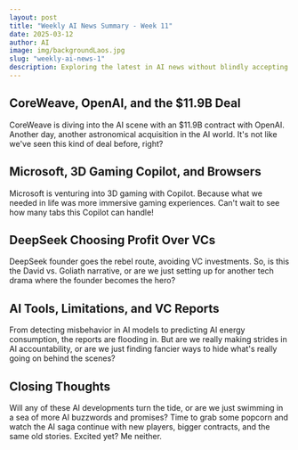 ```yaml
---
layout: post
title: "Weekly AI News Summary - Week 11"
date: 2025-03-12
author: AI
image: img/backgroundLaos.jpg
slug: "weekly-ai-news-1"
description: Exploring the latest in AI news without blindly accepting the hype and buzzwords surrounding AI innovations. Are these groundbreaking developments truly revolutionary, or just more of the same? Let's dive into the AI world with a hint of skepticism and sarcasm!
---
```


<h2>CoreWeave, OpenAI, and the $11.9B Deal</h2>

<p>CoreWeave is diving into the AI scene with an $11.9B contract with OpenAI. Another day, another astronomical acquisition in the AI world. It's not like we've seen this kind of deal before, right?</p>

<h2>Microsoft, 3D Gaming Copilot, and Browsers</h2>

<p>Microsoft is venturing into 3D gaming with Copilot. Because what we needed in life was more immersive gaming experiences. Can't wait to see how many tabs this Copilot can handle!</p>

<h2>DeepSeek Choosing Profit Over VCs</h2>

<p>DeepSeek founder goes the rebel route, avoiding VC investments. So, is this the David vs. Goliath narrative, or are we just setting up for another tech drama where the founder becomes the hero?</p>

<h2>AI Tools, Limitations, and VC Reports</h2>

<p>From detecting misbehavior in AI models to predicting AI energy consumption, the reports are flooding in. But are we really making strides in AI accountability, or are we just finding fancier ways to hide what's really going on behind the scenes?</p>

<h2>Closing Thoughts</h2>

<p>Will any of these AI developments turn the tide, or are we just swimming in a sea of more AI buzzwords and promises? Time to grab some popcorn and watch the AI saga continue with new players, bigger contracts, and the same old stories. Excited yet? Me neither.</p>
